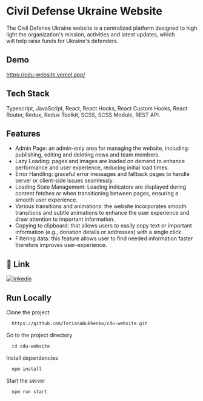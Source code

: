 
# Civil Defense Ukraine Website
The Civil Defense Ukraine website is a centralized platform designed to highlight the organization's mission, activities and latest updates, which will help raise funds for Ukraine's defenders.

## Demo
https://cdu-website.vercel.app/

## Tech Stack
Typescript, JavaScript, React, React Hooks, React Custom Hooks,  React Router, Redux, Redux Toolkit, SCSS, SCSS Module, REST API.

## Features
- Admin Page: an admin-only area for managing the website, including: publishing, editing and deleting news and team members.
- Lazy Loading: pages and images are loaded on demand to enhance performance and user experience, reducing initial load times.
- Error Handling: graceful error messages and fallback pages to handle server or client-side issues seamlessly.
- Loading State Management: Loading indicators are displayed during content fetches or when transitioning between pages, ensuring a smooth user experience.
- Various transitions and animations: the website incorporates smooth transitions and subtle animations to enhance the user experience and draw attention to important information.
- Copying to clipboard: that allows users to easily copy text or important information (e.g., donation details or addresses) with a single click.
- Filtering data: this feature allows user to find needed information faster therefore improves user-experience.

## 🔗 Link
[![linkedin](https://img.shields.io/badge/linkedin-0A66C2?style=for-the-badge&logo=linkedin&logoColor=white)](https://www.linkedin.com/in/tanya-bukhenko-9898871a5/)

## Run Locally

Clone the project

```bash
  https://github.com/TetianaBukhenko/cdu-website.git
```

Go to the project directory

```bash
  cd cdu-website
```

Install dependencies

```bash
  npm install
```

Start the server

```bash
  npm run start
```